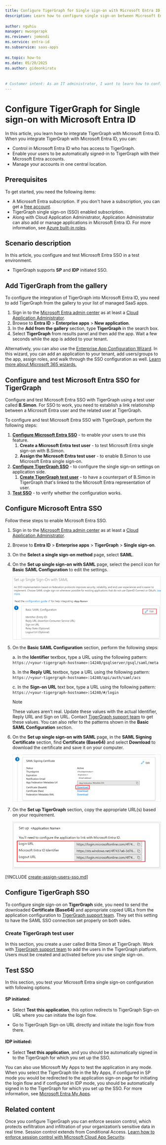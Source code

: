 ```yaml
---
title: Configure TigerGraph for Single sign-on with Microsoft Entra ID
description: Learn how to configure single sign-on between Microsoft Entra ID and TigerGraph.

author: nguhiu
manager: mwongerapk
ms.reviewer: jomondi
ms.service: entra-id
ms.subservice: saas-apps

ms.topic: how-to
ms.date: 05/20/2025
ms.author: gideonkiratu


# Customer intent: As an IT administrator, I want to learn how to configure single sign-on between Microsoft Entra ID and TigerGraph so that I can control who has access to TigerGraph, enable automatic sign-in with Microsoft Entra accounts, and manage my accounts in one central location.
---
```


# Configure TigerGraph for Single sign-on with Microsoft Entra ID

In this article,  you learn how to integrate TigerGraph with Microsoft Entra ID. When you integrate TigerGraph with Microsoft Entra ID, you can:

* Control in Microsoft Entra ID who has access to TigerGraph.
* Enable your users to be automatically signed-in to TigerGraph with their Microsoft Entra accounts.
* Manage your accounts in one central location.

## Prerequisites

To get started, you need the following items:

* A Microsoft Entra subscription. If you don't have a subscription, you can get a [free account](https://azure.microsoft.com/free/).
* TigerGraph single sign-on (SSO) enabled subscription.
* Along with Cloud Application Administrator, Application Administrator can also add or manage applications in Microsoft Entra ID.
For more information, see [Azure built-in roles](~/identity/role-based-access-control/permissions-reference.md).

## Scenario description

In this article,  you configure and test Microsoft Entra SSO in a test environment.

* TigerGraph supports **SP** and **IDP** initiated SSO.

## Add TigerGraph from the gallery

To configure the integration of TigerGraph into Microsoft Entra ID, you need to add TigerGraph from the gallery to your list of managed SaaS apps.

1. Sign in to the [Microsoft Entra admin center](https://entra.microsoft.com) as at least a [Cloud Application Administrator](~/identity/role-based-access-control/permissions-reference.md#cloud-application-administrator).
1. Browse to **Entra ID** > **Enterprise apps** > **New application**.
1. In the **Add from the gallery** section, type **TigerGraph** in the search box.
1. Select **TigerGraph** from results panel and then add the app. Wait a few seconds while the app is added to your tenant.

 Alternatively, you can also use the [Enterprise App Configuration Wizard](https://portal.office.com/AdminPortal/home?Q=Docs#/azureadappintegration). In this wizard, you can add an application to your tenant, add users/groups to the app, assign roles, and walk through the SSO configuration as well. [Learn more about Microsoft 365 wizards.](/microsoft-365/admin/misc/azure-ad-setup-guides)

<a name='configure-and-test-azure-ad-sso-for-tigergraph'></a>

## Configure and test Microsoft Entra SSO for TigerGraph

Configure and test Microsoft Entra SSO with TigerGraph using a test user called **B.Simon**. For SSO to work, you need to establish a link relationship between a Microsoft Entra user and the related user at TigerGraph.

To configure and test Microsoft Entra SSO with TigerGraph, perform the following steps:

1. **[Configure Microsoft Entra SSO](#configure-azure-ad-sso)** - to enable your users to use this feature.
    1. **Create a Microsoft Entra test user** - to test Microsoft Entra single sign-on with B.Simon.
    1. **Assign the Microsoft Entra test user** - to enable B.Simon to use Microsoft Entra single sign-on.
1. **[Configure TigerGraph SSO](#configure-tigergraph-sso)** - to configure the single sign-on settings on application side.
    1. **[Create TigerGraph test user](#create-tigergraph-test-user)** - to have a counterpart of B.Simon in TigerGraph that's linked to the Microsoft Entra representation of user.
1. **[Test SSO](#test-sso)** - to verify whether the configuration works.

<a name='configure-azure-ad-sso'></a>

## Configure Microsoft Entra SSO

Follow these steps to enable Microsoft Entra SSO.

1. Sign in to the [Microsoft Entra admin center](https://entra.microsoft.com) as at least a [Cloud Application Administrator](~/identity/role-based-access-control/permissions-reference.md#cloud-application-administrator).
1. Browse to **Entra ID** > **Enterprise apps** > **TigerGraph** > **Single sign-on**.
1. On the **Select a single sign-on method** page, select **SAML**.
1. On the **Set up single sign-on with SAML** page, select the pencil icon for **Basic SAML Configuration** to edit the settings.

    ![Screenshot shows how to edit a Basic SAML Configuration.](common/edit-urls.png "Basic Configuration")

1. On the **Basic SAML Configuration** section, perform the following steps:

    a. In the **Identifier** textbox, type a URL using the following pattern:
    `https://<your-tigergraph-hostname>:14240/gsqlserver/gsql/saml/meta`

    b. In the **Reply URL** textbox, type a URL using the following pattern:
    `https://<your-tigergraph-hostname>:14240/api/auth/saml/acs`

    c. In the **Sign-on URL** text box, type a URL using the following pattern:
    `https://<your-tigergraph-hostname>:14240/#/login`

    > [!Note]
    > These values aren't real. Update these values with the actual Identifier, Reply URL and Sign on URL. Contact [TigerGraph support team](mailto:support@tigergraph.com) to get these values. You can also refer to the patterns shown in the **Basic SAML Configuration** section.

1. On the **Set up single sign-on with SAML** page, in the **SAML Signing Certificate** section,  find **Certificate (Base64)** and select **Download** to download the certificate and save it on your computer.

    ![Screenshot shows the Certificate download link.](common/certificatebase64.png "Certificate")

1. On the **Set up TigerGraph** section, copy the appropriate URL(s) based on your requirement.

	![Screenshot shows how to copy a configuration appropriate URL.](common/copy-configuration-urls.png "Metadata")  

<a name='create-an-azure-ad-test-user'></a>

[!INCLUDE [create-assign-users-sso.md](~/identity/saas-apps/includes/create-assign-users-sso.md)]

## Configure TigerGraph SSO

To configure single sign-on on **TigerGraph** side, you need to send the downloaded **Certificate (Base64)** and appropriate copied URLs from the application configuration to [TigerGraph support team](mailto:support@tigergraph.com). They set this setting to have the SAML SSO connection set properly on both sides.

### Create TigerGraph test user

In this section, you create a user called Britta Simon at TigerGraph. Work with [TigerGraph support team](mailto:support@tigergraph.com) to add the users in the TigerGraph platform. Users must be created and activated before you use single sign-on.

## Test SSO 

In this section, you test your Microsoft Entra single sign-on configuration with following options. 

#### SP initiated:

* Select **Test this application**, this option redirects to TigerGraph Sign-on URL where you can initiate the login flow.  

* Go to TigerGraph Sign-on URL directly and initiate the login flow from there.

#### IDP initiated:

* Select **Test this application**, and you should be automatically signed in to the TigerGraph for which you set up the SSO. 

You can also use Microsoft My Apps to test the application in any mode. When you select the TigerGraph tile in the My Apps, if configured in SP mode you would be redirected to the application sign-on page for initiating the login flow and if configured in IDP mode, you should be automatically signed in to the TigerGraph for which you set up the SSO. For more information, see [Microsoft Entra My Apps](/azure/active-directory/manage-apps/end-user-experiences#azure-ad-my-apps).

## Related content

Once you configure TigerGraph you can enforce session control, which protects exfiltration and infiltration of your organization’s sensitive data in real time. Session control extends from Conditional Access. [Learn how to enforce session control with Microsoft Cloud App Security](/cloud-app-security/proxy-deployment-aad).
